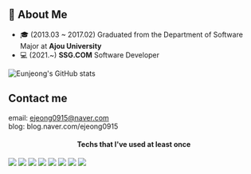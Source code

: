 ## 🐰 About Me 

- 🎓 (2013.03 ~ 2017.02) Graduated from the Department of Software Major at **Ajou University**
- 💻 (2021.~) **SSG.COM** Software Developer

![Eunjeong's GitHub stats](https://github-readme-stats.vercel.app/api?username=ejeong0915&show_icons=true&theme=dracula)

## Contact me ##
email: ejeong0915@naver.com   
blog: blog.naver.com/ejeong0915

<h4 align=center>Techs that I've used at least once</h4>

<img src="https://img.shields.io/badge/Java-007396?style=flat&logo=Java&logoColor=white"/></a>
<img src="https://img.shields.io/badge/C++-00599C?style=flat&logo=C%2B%2B&logoColor=white"/></a>
<img src="https://img.shields.io/badge/python-3776AB?style=flat&logo=Python&logoColor=white"/></a>
<img src="https://img.shields.io/badge/JS-F7DF1E?style=flat&logo=JavaScript&logoColor=white"/></a>
<img src="https://img.shields.io/badge/HTML-E34F26?style=flat&logo=HTML5&logoColor=white"/></a>
<img src="https://img.shields.io/badge/CSS-1572B6?style=flat&logo=CSS3&logoColor=white"/></a>
<img src="https://img.shields.io/badge/ORACLE-F80000?style=flat&logo=Oracle&logoColor=white"/></a>
<img src="https://img.shields.io/badge/spring-6DB33F?style=flat&logo=Spring&logoColor=white"/></a>
</p>

<br>

